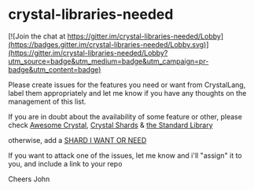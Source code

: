 # crystal-libraries-needed

[![Join the chat at https://gitter.im/crystal-libraries-needed/Lobby](https://badges.gitter.im/crystal-libraries-needed/Lobby.svg)](https://gitter.im/crystal-libraries-needed/Lobby?utm_source=badge&utm_medium=badge&utm_campaign=pr-badge&utm_content=badge)

Please create issues for the features you need or want from CrystalLang, label them appropriately and let me know if you have any thoughts on the management of this list.

If you are in doubt about the availability of some feature or other, please check
[Awesome Crystal](https://github.com/veelenga/awesome-crystal), [Crystal Shards](http://crystalshards.xyz) & [the Standard Library](https://crystal-lang.org/api/0.22.0/)

otherwise, add a [SHARD I WANT OR NEED](https://github.com/johnjansen/crystal-libraries-needed/issues)

If you want to attack one of the issues, let me know and i'll "assign" it to you, and include a link to your repo

Cheers John
